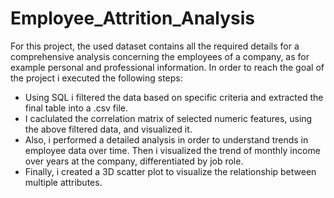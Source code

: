 # Employee_Attrition_Analysis
For this project, the used dataset contains all the required details for a comprehensive analysis concerning the employees of a company, as for example personal and professional information. In order to reach the goal of the project i executed the following steps:
- Using SQL i filtered the data based on specific criteria and extracted the final table into a .csv file.
- I caclulated the correlation matrix of selected numeric features, using the above filtered data, and visualized it.
- Also, i performed a detailed analysis in order to understand trends in employee data over time. Then i visualized the trend of monthly income over years at the company, differentiated by job role.
- Finally, i created a 3D scatter plot to visualize the relationship between multiple attributes.
